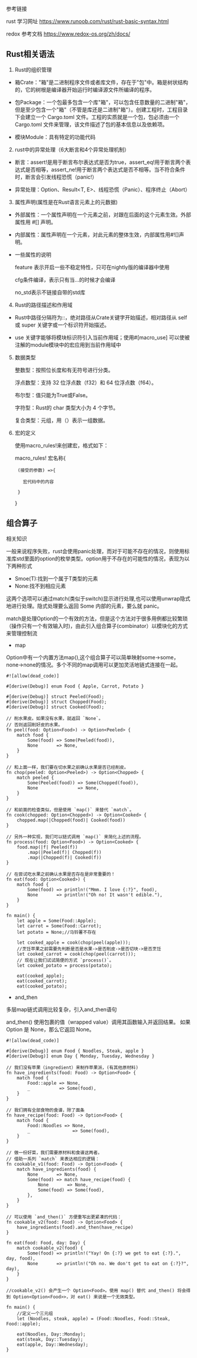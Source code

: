 参考链接

rust 学习网址 https://www.runoob.com/rust/rust-basic-syntax.html

redox 参考文档 https://www.redox-os.org/zh/docs/

## Rust相关语法

1. Rust的组织管理

- 箱Crate："箱"是二进制程序文件或者库文件，存在于"包"中。箱是树状结构的，它的树根是编译器开始运行时编译源文件所编译的程序。

- 包Package：一个包最多包含一个库"箱"，可以包含任意数量的二进制"箱"，但是至少包含一个"箱"（不管是库还是二进制"箱"）。创建工程时，工程目录下会建立一个 Cargo.toml 文件。工程的实质就是一个包，包必须由一个 Cargo.toml 文件来管理，该文件描述了包的基本信息以及依赖项。

- 模块Module：具有特定的功能代码

2. rust中的异常处理（6大断言和4个异常处理机制）

- 断言：assert!是用于断言布尔表达式是否为true，assert_eq!用于断言两个表达式是否相等，assert_ne!用于断言两个表达式是否不相等。当不符合条件时，断言会引发线程恐慌（panic!）

- 异常处理：Option、Result<T, E>、线程恐慌（Panic）、程序终止（Abort）

3. 属性声明(属性是在Rust语言元素上的元数据)

- 外部属性：一个属性声明在一个元素之前，对跟在后面的这个元素生效。外部属性用 #[] 声明。

- 内部属性：属性声明在一个元素，对此元素的整体生效，内部属性用#![]声明。

- 一些属性的说明

   feature 表示开启一些不稳定特性，只可在nightly版的编译器中使用

   cfg条件编译，表示只有当…的时候才会编译

   no_std表示不链接自带的std库

4. Rust的路径描述和作用域

- Rust中路径分隔符为::，绝对路径从Crate关键字开始描述，相对路径从 self 或 super 关键字或一个标识符开始描述。

- use 关键字能够将模块标识符引入当前作用域；使用#[macro_use] 可以使被注解的module模块中的宏应用到当前作用域中

5. 数据类型

   整数型：按照位长度和有无符号进行分类。

   浮点数型：支持 32 位浮点数（f32）和 64 位浮点数（f64）。
 
   布尔型：值只能为True或False。

   字符型：Rust的 char 类型大小为 4 个字节。

   复合类型：元组，用（）表示一组数据。


6. 宏的定义

   使用macro_rules!来创建宏，格式如下：

      macro_rules! 宏名称{

        (接受的参数) =>{
 
	      宏代码中的内容
  
        }
  
      }


## 组合算子

相关知识

一般来说程序失败，rust会使用panic处理，而对于可能不存在的情况，则使用标准库std里面的option<T>的枚举类型。option<T>用于不存在的可能性的情况，表现为以下两种形式

- Smoe(T):找到一个属于T类型的元素
- None:找不到相应元素

这两个选项可以通过match(类似于switch)显示进行处理,也可以使用unwrap隐式地进行处理。隐式处理要么返回 Some 内部的元素，要么就 panic。

match是处理Option的一个有效的方法，但是这个方法对于很多用例都比较繁琐（操作只有一个有效输入时)，由此引入组合算子(combinator）以模块化的方式来管理控制流

- map

Option中有一个内置方法map(),这个组合算子可以简单映射some->some，none->none的情况。多个不同的map调用可以更加灵活地链式连接在一起。
```
#![allow(dead_code)]

#[derive(Debug)] enum Food { Apple, Carrot, Potato }

#[derive(Debug)] struct Peeled(Food);
#[derive(Debug)] struct Chopped(Food);
#[derive(Debug)] struct Cooked(Food);

// 削水果皮。如果没有水果，就返回 `None`。
// 否则返回削好皮的水果。
fn peel(food: Option<Food>) -> Option<Peeled> {
    match food {
        Some(food) => Some(Peeled(food)),
        None       => None,
    }
}

// 和上面一样，我们要在切水果之前确认水果是否已经削皮。
fn chop(peeled: Option<Peeled>) -> Option<Chopped> {
    match peeled {
        Some(Peeled(food)) => Some(Chopped(food)),
        None               => None,
    }
}

// 和前面的检查类似，但是使用 `map()` 来替代 `match`。
fn cook(chopped: Option<Chopped>) -> Option<Cooked> {
    chopped.map(|Chopped(food)| Cooked(food))
}

// 另外一种实现，我们可以链式调用 `map()` 来简化上述的流程。
fn process(food: Option<Food>) -> Option<Cooked> {
    food.map(|f| Peeled(f))
        .map(|Peeled(f)| Chopped(f))
        .map(|Chopped(f)| Cooked(f))
}

// 在尝试吃水果之前确认水果是否存在是非常重要的！
fn eat(food: Option<Cooked>) {
    match food {
        Some(food) => println!("Mmm. I love {:?}", food),
        None       => println!("Oh no! It wasn't edible."),
    }
}

fn main() {
    let apple = Some(Food::Apple);
    let carrot = Some(Food::Carrot);
    let potato = None;//马铃薯不存在

    let cooked_apple = cook(chop(peel(apple)));
    //烹饪苹果之前需要先判断是否是水果->是否削皮->是否切块->是否烹饪
    let cooked_carrot = cook(chop(peel(carrot)));
    // 现在让我们试试简便的方式 `process()`。
    let cooked_potato = process(potato);

    eat(cooked_apple);
    eat(cooked_carrot);
    eat(cooked_potato);
```

- and_then

多层map链式调用比较复杂，引入and_then语句

and_then() 使用包裹的值（wrapped value）调用其函数输入并返回结果。 如果 Option 是 None，那么它返回 None。

```
#![allow(dead_code)]

#[derive(Debug)] enum Food { Noodles, Steak, apple }
#[derive(Debug)] enum Day { Monday, Tuesday, Wednesday }

// 我们没有苹果（ingredient）来制作苹果派，(有其他原材料)
fn have_ingredients(food: Food) -> Option<Food> {
    match food {
        Food::apple => None,
        _           => Some(food),
    }
}

// 我们拥有全部食物的食谱，除了面条
fn have_recipe(food: Food) -> Option<Food> {
    match food {
        Food::Noodles => None,
        _                => Some(food),
    }
}

// 做一份好菜，我们需要原材料和食谱这两者。
// 借助一系列 `match` 来表达相应的逻辑：
fn cookable_v1(food: Food) -> Option<Food> {
    match have_ingredients(food) {
        None       => None,
        Some(food) => match have_recipe(food) {
            None       => None,
            Some(food) => Some(food),
        },
    }
}

// 可以使用 `and_then()` 方便重写出更紧凑的代码：
fn cookable_v2(food: Food) -> Option<Food> {
    have_ingredients(food).and_then(have_recipe)
}

fn eat(food: Food, day: Day) {
    match cookable_v2(food) {
        Some(food) => println!("Yay! On {:?} we get to eat {:?}.", day, food),
        None       => println!("Oh no. We don't get to eat on {:?}?", day),
    }
}

//cookable_v2() 会产生一个 Option<Food>。使用 map() 替代 and_then() 将会得到 Option<Option<Food>>，对 eat() 来说是一个无效类型。

fn main() {
    //定义一个三元组
    let (Noodles, steak, apple) = (Food::Noodles, Food::Steak, Food::apple);

    eat(Noodles, Day::Monday);
    eat(steak, Day::Tuesday);
    eat(apple, Day::Wednesday);
}
```






